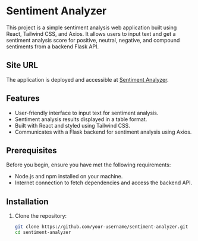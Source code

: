 # Sentiment Analyzer

This project is a simple sentiment analysis web application built using React, Tailwind CSS, and Axios. It allows users to input text and get a sentiment analysis score for positive, neutral, negative, and compound sentiments from a backend Flask API.

## Site URL

The application is deployed and accessible at [Sentiment Analyzer](https://sentiment-analyzer-5200.web.app/).

## Features

- User-friendly interface to input text for sentiment analysis.
- Sentiment analysis results displayed in a table format.
- Built with React and styled using Tailwind CSS.
- Communicates with a Flask backend for sentiment analysis using Axios.

## Prerequisites

Before you begin, ensure you have met the following requirements:

- Node.js and npm installed on your machine.
- Internet connection to fetch dependencies and access the backend API.

## Installation

1. Clone the repository:

   ```bash
   git clone https://github.com/your-username/sentiment-analyzer.git
   cd sentiment-analyzer
   ```

